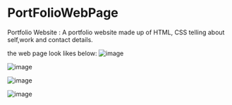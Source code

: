 # PortFolioWebPage

Portfolio Website :
A portfolio website made up of HTML,
CSS telling about self,work and contact details.

the web page look likes below:
![image](https://github.com/Bhavanamh/PortFolioWebPage/assets/109859201/742e8f12-b9bd-491f-ad71-bc54609e21e7)

![image](https://github.com/Bhavanamh/PortFolioWebPage/assets/109859201/25fe6c73-ce80-4e46-b4f0-e1feaf6977e1)

![image](https://github.com/Bhavanamh/PortFolioWebPage/assets/109859201/55d887cf-0192-4669-a150-82ebc296cdc7)

![image](https://github.com/Bhavanamh/PortFolioWebPage/assets/109859201/62c44b68-e2c5-424d-a724-bdc1f6c2b034)




